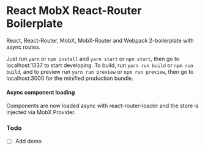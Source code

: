 # React MobX React-Router Boilerplate
React, React-Router, MobX, MobX-Router and Webpack 2-boilerplate with async routes.

Just run `yarn` or `npm install` and `yarn start` or `npm start`, then go to localhost:1337 to start developing.
To build, run `yarn run build` or `npm run build`, and to preview run `yarn run preview` or `npm run preview`, then go
to localhost:3000 for the minified production bundle.

#### Async component loading
Components are now loaded async with react-router-loader and the store is injected via MobX Provider. 

### Todo

- [ ] Add demo
